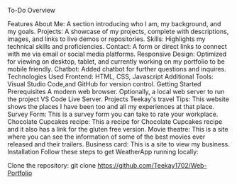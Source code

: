 To-Do
Overview


Features
About Me: A section introducing who I am, my background, and my goals.
Projects: A showcase of my projects, complete with descriptions, images, and links to live demos or repositories.
Skills: Highlights my technical skills and proficiencies.
Contact: A form or direct links to connect with me via email or social media platforms.
Responsive Design: Optimized for viewing on desktop, tablet, and currently working on my portfolio to be mobile friendly.
Chatbot: Added chatbot for further questions and inquires.
Technologies Used
Frontend: HTML, CSS, Javascript
Additional Tools: Visual Studio Code,and GitHub for version control.
Getting Started
Prerequisites
A modern web browser.
Optionally, a local web server to run the project VS Code Live Server.
Projects
Teekay's travel Tips: This website shows the places I have been too and all my experiences at that place.
Survey Form: This is a survey form you can take to rate your workplace.
Chocolate Cupcakes recipe: This a recipe for Chocolate Cupcakes recipe and it also has a link for the gluten free version.
Movie theatre: This is a site where you can see the information of some of the best movies ever released and their trailers.
Business card: This is a site to view my business.
Installation
Follow these steps to get WeatherApp running locally:

Clone the repository:
git clone https://github.com/Teekay1702/Web-Portfolio
